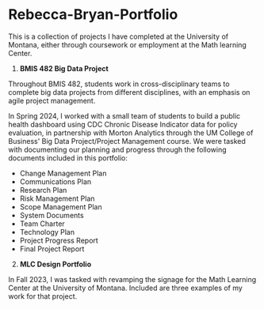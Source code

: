 # Rebecca-Bryan-Portfolio
This is a collection of projects I have completed at the University of Montana, either through coursework or employment at the Math learning Center. 

1. **BMIS 482 Big Data Project**

Throughout BMIS 482, students work in cross-disciplinary teams to complete big data projects from different disciplines, with an  emphasis on agile project management.

In Spring 2024, I worked with a small team of students to build a public health dashboard using CDC Chronic Disease Indicator data for policy evaluation, in partnership with Morton Analytics through the UM College of Business' Big Data Project/Project Management course. We were tasked with documenting our planning and progress through the following documents included in this portfolio:
   - Change Management Plan
   - Communications Plan
   - Research Plan
   - Risk Management Plan
   - Scope Management Plan
   - System Documents
   - Team Charter
   - Technology Plan
   - Project Progress Report
   - Final Project Report

2. **MLC Design Portfolio**

In Fall 2023, I was tasked with revamping the signage for the Math Learning Center at the University of Montana. Included are three examples of my work for that project.
